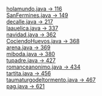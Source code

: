 <a href="https://www.aceptaelreto.com/problem/statement.php?id=116">holamundo.java -> 116</a> <br>
<a href="https://www.aceptaelreto.com/problem/statement.php?id=149">SanFermines.java -> 149</a> <br>
<a href="https://www.aceptaelreto.com/problem/statement.php?id=217">decalle.java -> 217</a> <br>
<a href="https://www.aceptaelreto.com/problem/statement.php?id=337">laauelica.java -> 337</a> <br>
<a href="https://www.aceptaelreto.com/problem/statement.php?id=362">navidad.java -> 362</a> <br>
<a href="https://www.aceptaelreto.com/problem/statement.php?id=368">CociendoHuevos.java -> 368</a> <br>
<a href="https://www.aceptaelreto.com/problem/statement.php?id=369">arena.java -> 369</a> <br>
<a href="https://www.aceptaelreto.com/problem/statement.php?id=380">miboda.java -> 380</a> <br>
<a href="https://www.aceptaelreto.com/problem/statement.php?id=427">tupadre.java -> 427</a> <br>
<a href="https://www.aceptaelreto.com/problem/statement.php?id=434">romanceanonimo.java -> 434</a> <br>
<a href="https://www.aceptaelreto.com/problem/statement.php?id=456">tartita.java -> 456</a> <br>
<a href="https://www.aceptaelreto.com/problem/statement.php?id=467">taumaturgodeltormento.java -> 467</a> <br>
<a href="https://www.aceptaelreto.com/problem/statement.php?id=621">pag.java -> 621</a> <br>
